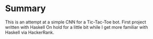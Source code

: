 Summary
=======
This is an attempt at a simple CNN for a Tic-Tac-Toe bot.
First project written with Haskell
On hold for a little bit while I get more familiar with Haskell via HackerRank.
